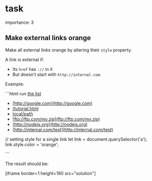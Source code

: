 # task

importance: 3

## Make external links orange

Make all external links orange by altering their `style` property.

A link is external if:

* Its `href` has `://` in it
* But doesn't start with `http://internal.com`.

Example:

\`\`\`html run [the list](task.md)

* [http://google.com](http://google.com)
* [/tutorial.html](https://github.com/CodefulDom/en.javascript.info/tree/a035351fcfceb747760a1d9bd2c652f624999a4a/tutorial/README.md)
* [local/path](https://github.com/CodefulDom/en.javascript.info/tree/a035351fcfceb747760a1d9bd2c652f624999a4a/2-ui/1-document/06-dom-attributes-and-properties/2-yellow-links/local/path/README.md)
* [ftp://ftp.com/my.zip](ftp://ftp.com/my.zip)
* [http://nodejs.org](http://nodejs.org)
* [http://internal.com/test](http://internal.com/test)

 // setting style for a single link let link = document.querySelector\(&apos;a&apos;\); link.style.color = &apos;orange&apos;; 

\`\`\`

The result should be:

\[iframe border=1 height=180 src="solution"\]

